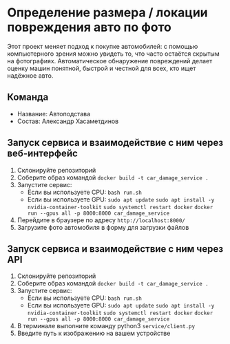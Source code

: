 # Определение размера / локации повреждения авто по фото
Этот проект меняет подход к покупке автомобилей: с помощью компьютерного зрения можно увидеть то, что часто остаётся скрытым на фотографиях. Автоматическое обнаружение повреждений делает оценку машин понятной, быстрой и честной для всех, кто ищет надёжное авто.
## Команда
 - Название: Автоподстава
 - Состав: Александр Хасаметдинов
## Запуск сервиса и взаимодействие с ним через веб-интерфейс
 1. Склонируйте репозиторий
 2. Соберите образ командой `docker build -t car_damage_service .`
 3. Запустите сервис:
     - Если вы используете CPU: `bash run.sh`
     - Если вы используете GPU:
    `sudo apt update`
    `sudo apt install -y nvidia-container-toolkit`
    `sudo systemctl restart docker`
    `docker run --gpus all -p 8000:8000 car_damage_service`
 4. Перейдите в браузере по адресу `http://localhost:8000/`
 5. Загрузите фото автомобиля в форму для загрузки файлов
## Запуск сервиса и взаимодействие с ним через API
 1. Склонируйте репозиторий
 2. Соберите образ командой `docker build -t car_damage_service .`
 3. Запустите сервис:
     - Если вы используете CPU: `bash run.sh`
     - Если вы используете GPU:
    `sudo apt update`
    `sudo apt install -y nvidia-container-toolkit`
    `sudo systemctl restart docker`
    `docker run --gpus all -p 8000:8000 car_damage_service`
 4. В терминале выполните команду python3 `service/client.py`
 5. Введите путь к изображению на вашем устройстве